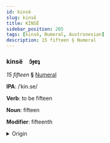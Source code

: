 ```yaml
---
id: kinsë
slug: kinsë
title: KİNSË
sidebar_position: 205
tags: [kinsë, Numeral, Austronesian]
description: 15 fifteen § Numeral
---
```


### kinsë&emsp;<span kind="abugida">ɔ̃ɟɐʇ</span>

*15 fifteen* **§** [Numeral](../../tags/Numeral)

**IPA**: /ˈkin.se/

**Verb**: to be fifteen

**Noun**: fifteen

**Modifier**: fifteenth

<details>
    <summary>Origin</summary>
    Waray kinse /ˈkinse/<br/>
    <em>Austronesian Language Family</em>
</details>